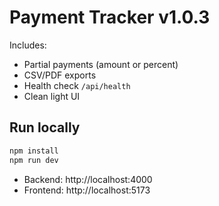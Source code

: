 # Payment Tracker v1.0.3

Includes:
- Partial payments (amount or percent)
- CSV/PDF exports
- Health check `/api/health`
- Clean light UI

## Run locally
```bash
npm install
npm run dev
```
- Backend: http://localhost:4000
- Frontend: http://localhost:5173
